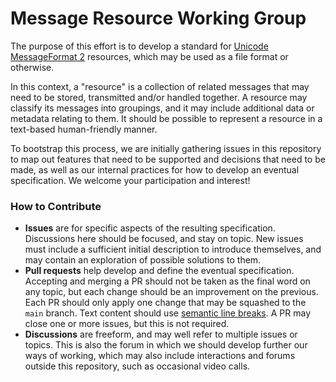# Message Resource Working Group

The purpose of this effort is to
develop a standard for [Unicode MessageFormat 2] resources,
which may be used as a file format or otherwise.

[unicode messageformat 2]: https://github.com/unicode-org/message-format-wg

In this context, a "resource" is a collection of related messages
that may need to be stored, transmitted and/or handled together.
A resource may classify its messages into groupings,
and it may include additional data or metadata relating to them.
It should be possible to represent a resource in a text-based human-friendly manner.

To bootstrap this process,
we are initially gathering issues in this repository
to map out features that need to be supported and
decisions that need to be made,
as well as our internal practices for how to develop an eventual specification.
We welcome your participation and interest!

### How to Contribute

- **Issues** are for specific aspects of the resulting specification.
  Discussions here should be focused, and stay on topic.
  New issues must include a sufficient initial description to introduce themselves,
  and may contain an exploration of possible solutions to them.
- **Pull requests** help develop and define the eventual specification.
  Accepting and merging a PR should not be taken as the final word on any topic,
  but each change should be an improvement on the previous.
  Each PR should only apply one change that may be squashed to the `main` branch.
  Text content should use [semantic line breaks](https://sembr.org/).
  A PR may close one or more issues, but this is not required.
- **Discussions** are freeform, and may well refer to multiple issues or topics.
  This is also the forum in which we should develop further our ways of working,
  which may also include interactions and forums outside this repository,
  such as occasional video calls.
